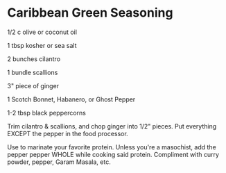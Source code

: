 # Caribbean Green Seasoning

1/2 c olive or coconut oil

1 tbsp kosher or sea salt

2 bunches cilantro

1 bundle scallions

3" piece of ginger

1 Scotch Bonnet, Habanero, or Ghost Pepper

1-2 tbsp black peppercorns


Trim cilantro & scallions, and chop ginger into 1/2" pieces. Put everything EXCEPT the pepper in the food processor.

Use to marinate your favorite protein.  Unless you're a masochist, add the pepper pepper WHOLE while cooking said protein. Compliment with curry powder, pepper, Garam Masala, etc.


